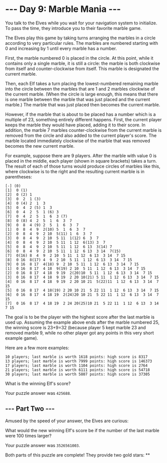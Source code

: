 # --- Day 9: Marble Mania ---

You talk to the Elves while you wait for your navigation system to initialize. To pass the time, they introduce you to their favorite marble game.

The Elves play this game by taking turns arranging the marbles in a circle according to very particular rules. The marbles are numbered starting with 0 and increasing by 1 until every marble has a number.

First, the marble numbered 0 is placed in the circle. At this point, while it contains only a single marble, it is still a circle: the marble is both clockwise from itself and counter-clockwise from itself. This marble is designated the current marble.

Then, each Elf takes a turn placing the lowest-numbered remaining marble into the circle between the marbles that are 1 and 2 marbles clockwise of the current marble. (When the circle is large enough, this means that there is one marble between the marble that was just placed and the current marble.) The marble that was just placed then becomes the current marble.

However, if the marble that is about to be placed has a number which is a multiple of 23, something entirely different happens. First, the current player keeps the marble they would have placed, adding it to their score. In addition, the marble 7 marbles counter-clockwise from the current marble is removed from the circle and also added to the current player's score. The marble located immediately clockwise of the marble that was removed becomes the new current marble.

For example, suppose there are 9 players. After the marble with value 0 is placed in the middle, each player (shown in square brackets) takes a turn. The result of each of those turns would produce circles of marbles like this, where clockwise is to the right and the resulting current marble is in parentheses:

	[-] (0)
	[1]  0 (1)
	[2]  0 (2) 1 
	[3]  0  2  1 (3)
	[4]  0 (4) 2  1  3 
	[5]  0  4  2 (5) 1  3 
	[6]  0  4  2  5  1 (6) 3 
	[7]  0  4  2  5  1  6  3 (7)
	[8]  0 (8) 4  2  5  1  6  3  7 
	[9]  0  8  4 (9) 2  5  1  6  3  7 
	[1]  0  8  4  9  2(10) 5  1  6  3  7 
	[2]  0  8  4  9  2 10  5(11) 1  6  3  7 
	[3]  0  8  4  9  2 10  5 11  1(12) 6  3  7 
	[4]  0  8  4  9  2 10  5 11  1 12  6(13) 3  7 
	[5]  0  8  4  9  2 10  5 11  1 12  6 13  3(14) 7 
	[6]  0  8  4  9  2 10  5 11  1 12  6 13  3 14  7(15)
	[7]  0(16) 8  4  9  2 10  5 11  1 12  6 13  3 14  7 15 
	[8]  0 16  8(17) 4  9  2 10  5 11  1 12  6 13  3 14  7 15 
	[9]  0 16  8 17  4(18) 9  2 10  5 11  1 12  6 13  3 14  7 15 
	[1]  0 16  8 17  4 18  9(19) 2 10  5 11  1 12  6 13  3 14  7 15 
	[2]  0 16  8 17  4 18  9 19  2(20)10  5 11  1 12  6 13  3 14  7 15 
	[3]  0 16  8 17  4 18  9 19  2 20 10(21) 5 11  1 12  6 13  3 14  7 15 
	[4]  0 16  8 17  4 18  9 19  2 20 10 21  5(22)11  1 12  6 13  3 14  7 15 
	[5]  0 16  8 17  4 18(19) 2 20 10 21  5 22 11  1 12  6 13  3 14  7 15 
	[6]  0 16  8 17  4 18 19  2(24)20 10 21  5 22 11  1 12  6 13  3 14  7 15 
	[7]  0 16  8 17  4 18 19  2 24 20(25)10 21  5 22 11  1 12  6 13  3 14  7 15

The goal is to be the player with the highest score after the last marble is used up. Assuming the example above ends after the marble numbered 25, the winning score is 23+9=32 (because player 5 kept marble 23 and removed marble 9, while no other player got any points in this very short example game).

Here are a few more examples:

    10 players; last marble is worth 1618 points: high score is 8317
    13 players; last marble is worth 7999 points: high score is 146373
    17 players; last marble is worth 1104 points: high score is 2764
    21 players; last marble is worth 6111 points: high score is 54718
    30 players; last marble is worth 5807 points: high score is 37305

What is the winning Elf's score?

Your puzzle answer was `425688`.
## --- Part Two ---

Amused by the speed of your answer, the Elves are curious:

What would the new winning Elf's score be if the number of the last marble were 100 times larger?

Your puzzle answer was `3526561003`.

Both parts of this puzzle are complete! They provide two gold stars: **